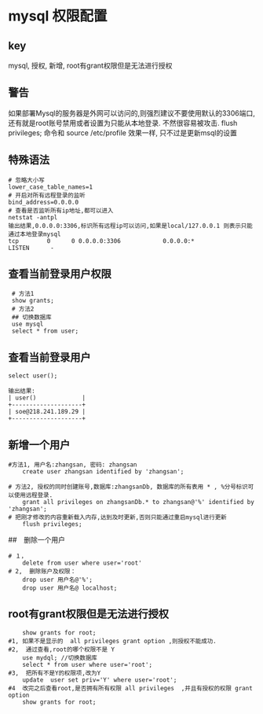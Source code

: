 # mysql 权限配置
## key
mysql, 授权, 新增, root有grant权限但是无法进行授权 
## 警告
如果部署Mysql的服务器是外网可以访问的,则强烈建议不要使用默认的3306端口,还有就是root账号禁用或者设置为只能从本地登录.
不然很容易被攻击.
flush privileges;
命令和 source /etc/profile 效果一样, 只不过是更新msql的设置
## 特殊语法
```
# 忽略大小写
lower_case_table_names=1
# 开启对所有远程登录的监听
bind_address=0.0.0.0
# 查看是否监听所有ip地址,都可以进入
netstat -antpl
输出结果,0.0.0.0:3306,标识所有远程ip可以访问,如果是local/127.0.0.1 则表示只能通过本地登录mysql
tcp        0      0 0.0.0.0:3306            0.0.0.0:*               LISTEN      -         
```

## 查看当前登录用户权限
```
 # 方法1
 show grants;
 # 方法2 
 ## 切换数据库
 use mysql
 select * from user;

```
## 查看当前登录用户
```
select user();

输出结果:
| user()             |
+--------------------+
| soe@218.241.189.29 |
+--------------------+
```
## 新增一个用户
```
#方法1, 用户名:zhangsan, 密码: zhangsan
    create user zhangsan identified by 'zhangsan';

# 方法2, 授权的同时创建账号,数据库:zhangsanDb, 数据库的所有表用 * , %分号标识可以使用远程登录.
    grant all privileges on zhangsanDb.* to zhangsan@'%' identified by 'zhangsan';
# 把刚才修改的内容重新载入内存,达到及时更新,否则只能通过重启mysql进行更新
    flush privileges;
```
##　删除一个用户
```
# １，　
    delete from user where user='root'
# 2,  删除账户及权限：
    drop user 用户名@'%';
    drop user 用户名@ localhost; 
```
## root有grant权限但是无法进行授权

```
    show grants for root;
#1, 如果不是显示的  all privileges grant option ,则授权不能成功.
#2,  通过查看,root的哪个权限不是 Y
    use mydql; //切换数据库
    select * from user where user='root';
#3,  把所有不是Y的权限项,改为Y
    update  user set priv='Y' where user='root';
#4  改完之后查看root,是否拥有所有权限 all privileges  ,并且有授权的权限 grant option 
    show grants for root; 
```

